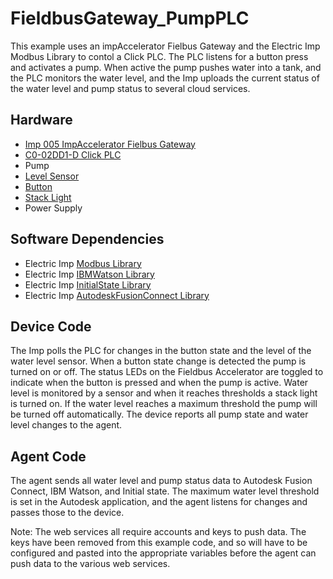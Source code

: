 # FieldbusGateway_PumpPLC

This example uses an impAccelerator Fielbus Gateway and the Electric Imp Modbus Library to contol a Click PLC. The PLC listens for a button press and activates a pump. When active the pump pushes water into a tank, and the PLC monitors the water level, and the Imp uploads the current status of the water level and pump status to several cloud services.

## Hardware

- [Imp 005 ImpAccelerator Fielbus Gateway](https://store.electricimp.com/collections/featured-products/products/impaccelerator-fieldbus-gateway?variant=31118564754)
- [C0-02DD1-D Click PLC](https://www.automationdirect.com/adc/Shopping/Catalog/Programmable_Controllers/CLICK_Series_PLCs_(Stackable_Micro_Brick)/PLC_Units/C0-02DD1-D?utm_source=google&utm_medium=product-search&gclid=CPeB4NWljNQCFUlNfgod9l4OVg)
- Pump
- [Level Sensor](https://www.amazon.com/KUS-USA-Water-Level-Sensor/dp/B00Y831Q0S/ref=sr_1_8?ie=UTF8&qid=1495758476&sr=8-8&keywords=gas+level+sensor)
- [Button](https://www.amazon.com/Big-Dome-Push-Button-Red/dp/B00CYGTH9I/ref=sr_1_1?ie=UTF8&qid=1495758339&sr=8-1&keywords=big+red+button)
- [Stack Light](https://www.amazon.com/uxcell-Bulbs-Yellow-Industrial-Signal/dp/B019OGDR32/ref=sr_1_4_a_it?ie=UTF8&qid=1495758536&sr=8-4&keywords=stack+light)
- Power Supply

## Software Dependencies

- Electric Imp [Modbus Library](https://github.com/electricimp/Modbus)
- Electric Imp [IBMWatson Library](https://github.com/electricimp/IBMWatson)
- Electric Imp [InitialState Library](https://github.com/electricimp/InitialState)
- Electric Imp [AutodeskFusionConnect Library](https://github.com/electricimp/AutodeskFusionConnect)

## Device Code
The Imp polls the PLC for changes in the button state and the level of the water level sensor. When a button state change is detected the pump is turned on or off. The status LEDs on the Fieldbus Accelerator are toggled to indicate when the button is pressed and when the pump is active. Water level is monitored by a sensor and when it reaches thresholds a stack light is turned on.  If the water level reaches a maximum threshold the pump will be turned off automatically.  The device reports all pump state and water level changes to the agent.

## Agent Code
The agent sends all water level and pump status data to Autodesk Fusion Connect, IBM Watson, and Initial state. The maximum water level threshold is set in the Autodesk application, and the agent listens for changes and passes those to the device.

Note: The web services all require accounts and keys to push data. The keys have been removed from this example code, and so will have to be configured and pasted into the appropriate variables before the agent can push data to the various web services.
